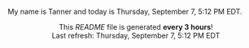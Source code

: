 My name is Tanner and today is Thursday, September 7, 5:12 PM EDT.

<p align="center">This <i>README</i> file is generated <b>every 3 hours</b>!</br>Last refresh: Thursday, September 7, 5:12 PM EDT<br /></p>
